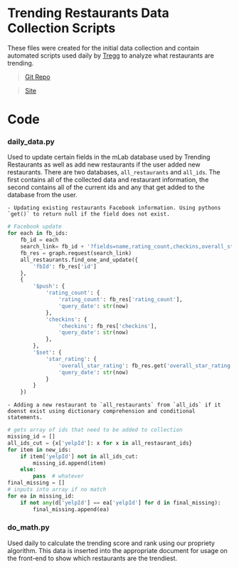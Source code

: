 # Trending Restaurants Data Collection Scripts

These files were created for the initial data collection and contain automated scripts used daily by [Tregg](https://github.com/D-J-Trending/trending-restaurants) to analyze what restaurants are trending.

>[Git Repo](https://github.com/D-J-Trending/trending-restaurants)

>[Site](https://tregg.herokuapp.com/)


# Code

### daily_data.py
Used to update certain fields in the mLab database used by Trending Restaurants as well as add new restaurants if the user added new restaurants.
There are two databases, `all_restaurants` and `all_ids`. The first contains all of the collected data and restaurant information, the second contains all of the current ids and any that get added to the database from the user.

	- Updating existing restaurants Facebook information. Using pythons `get()` to return null if the field does not exist.

```python
# Facebook update
for each in fb_ids:
	fb_id = each
	search_link= fb_id + '?fields=name,rating_count,checkins,overall_star_rating'
	fb_res = graph.request(search_link)
	all_restaurants.find_one_and_update({
		'fbId': fb_res['id']
	},
	{
		'$push': {
			'rating_count': {
				'rating_count': fb_res['rating_count'],
				'query_date': str(now)
			},
			'checkins': {
				'checkins': fb_res['checkins'],
				'query_date': str(now)
			},
		},
		'$set': {
			'star_rating': {
				'overall_star_rating': fb_res.get('overall_star_rating'),
				'query_date': str(now)
			}
		}
	})
```
	
	- Adding a new restaurant to `all_restaurants` from `all_ids` if it doenst exist using dictionary comprehension and conditional statements.
```python
# gets array of ids that need to be added to collection
missing_id = []
all_ids_cut = {x['yelpId']: x for x in all_restaurant_ids}
for item in new_ids:
    if item['yelpId'] not in all_ids_cut:
        missing_id.append(item)
    else:
        pass  # whatever
final_missing = []
# inputs into array if no match
for ea in missing_id:
	if not any(d['yelpId'] == ea['yelpId'] for d in final_missing):
		final_missing.append(ea)
```

### do_math.py
Used daily to calculate the trending score and rank using our propriety algorithm. This data is inserted into the appropriate document for usage on the front-end to show which restaurants are the trendiest.